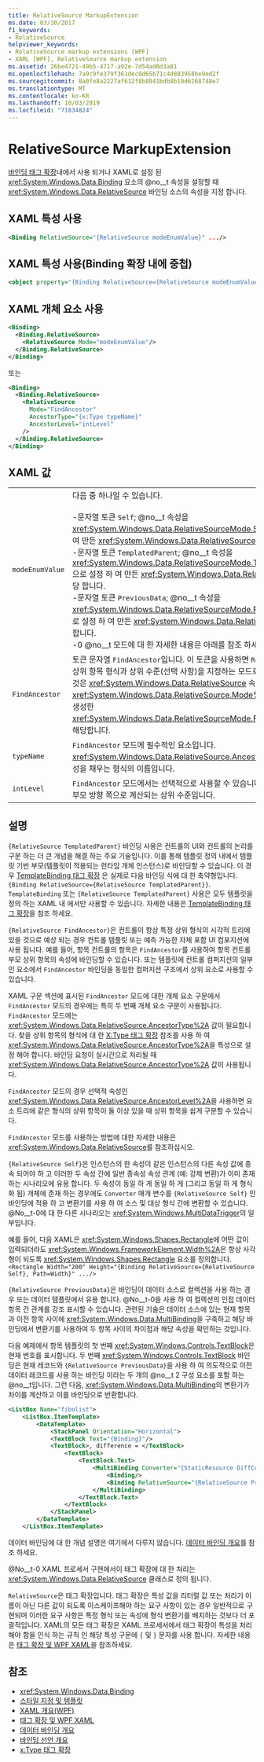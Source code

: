 ```yaml
---
title: RelativeSource MarkupExtension
ms.date: 03/30/2017
f1_keywords:
- RelativeSource
helpviewer_keywords:
- RelativeSource markup extensions [WPF]
- XAML [WPF], RelativeSource markup extension
ms.assetid: 26be4721-49b5-4717-a92e-7d54ad0d3a81
ms.openlocfilehash: 7a9c9fe379f361dec0d65b71c4d883958be9ed2f
ms.sourcegitcommit: 8a0fe8a2227af612f8b8941bdb8b19d6268748e7
ms.translationtype: MT
ms.contentlocale: ko-KR
ms.lasthandoff: 10/03/2019
ms.locfileid: "71834824"
---
```

# <a name="relativesource-markupextension"></a>RelativeSource MarkupExtension

[바인딩 태그 확장](binding-markup-extension.md)내에서 사용 되거나 XAML로 설정 된 <xref:System.Windows.Data.Binding> 요소의 @no__t 속성을 설정할 때 <xref:System.Windows.Data.RelativeSource> 바인딩 소스의 속성을 지정 합니다.

## <a name="xaml-attribute-usage"></a>XAML 특성 사용

```xml
<Binding RelativeSource="{RelativeSource modeEnumValue}" .../>
```

## <a name="xaml-attribute-usage-nested-within-binding-extension"></a>XAML 특성 사용(Binding 확장 내에 중첩)

```xml
<object property="{Binding RelativeSource={RelativeSource modeEnumValue} ...}" .../>
```

## <a name="xaml-object-element-usage"></a>XAML 개체 요소 사용

```xml
<Binding>
  <Binding.RelativeSource>
    <RelativeSource Mode="modeEnumValue"/>
  </Binding.RelativeSource>
</Binding>
```

또는

```xml
<Binding>
  <Binding.RelativeSource>
    <RelativeSource
      Mode="FindAncestor"
      AncestorType="{x:Type typeName}"
      AncestorLevel="intLevel"
    />
  </Binding.RelativeSource>
</Binding>
```

## <a name="xaml-values"></a>XAML 값

|||
|-|-|
|`modeEnumValue`|다음 중 하나일 수 있습니다.<br /><br /> -문자열 토큰 `Self`; @no__t 속성을 <xref:System.Windows.Data.RelativeSourceMode.Self>으로 설정 하 여 만든 <xref:System.Windows.Data.RelativeSource>에 해당 합니다.<br />-문자열 토큰 `TemplatedParent`; @no__t 속성을 <xref:System.Windows.Data.RelativeSourceMode.TemplatedParent>으로 설정 하 여 만든 <xref:System.Windows.Data.RelativeSource>에 해당 합니다.<br />-문자열 토큰 `PreviousData`; @no__t 속성을 <xref:System.Windows.Data.RelativeSourceMode.PreviousData>으로 설정 하 여 만든 <xref:System.Windows.Data.RelativeSource>에 해당 합니다.<br />-0 @no__t 모드에 대 한 자세한 내용은 아래를 참조 하세요.|
|`FindAncestor`|토큰 문자열 `FindAncestor`입니다. 이 토큰을 사용하면 `RelativeSource`가 상위 항목 형식과 상위 수준(선택 사항)을 지정하는 모드로 들어갑니다. 이것은 <xref:System.Windows.Data.RelativeSource> 속성을 <xref:System.Windows.Data.RelativeSource.Mode%2A>로 설정하여 생성한 <xref:System.Windows.Data.RelativeSourceMode.FindAncestor>에 해당합니다.|
|`typeName`|`FindAncestor` 모드에 필수적인 요소입니다. <xref:System.Windows.Data.RelativeSource.AncestorType%2A> 속성을 채우는 형식의 이름입니다.|
|`intLevel`|`FindAncestor` 모드에서는 선택적으로 사용할 수 있습니다. 논리 트리에서 부모 방향 쪽으로 계산되는 상위 수준입니다.|

## <a name="remarks"></a>설명

`{RelativeSource TemplatedParent}` 바인딩 사용은 컨트롤의 UI와 컨트롤의 논리를 구분 하는 더 큰 개념을 해결 하는 주요 기술입니다. 이를 통해 템플릿 정의 내에서 템플릿 기반 부모(템플릿이 적용되는 런타임 개체 인스턴스)로 바인딩할 수 있습니다. 이 경우 [TemplateBinding 태그 확장](templatebinding-markup-extension.md) 은 실제로 다음 바인딩 식에 대 한 축약형입니다. `{Binding RelativeSource={RelativeSource TemplatedParent}}`. `TemplateBinding` 또는 `{RelativeSource TemplatedParent}` 사용은 모두 템플릿을 정의 하는 XAML 내 에서만 사용할 수 있습니다. 자세한 내용은 [TemplateBinding 태그 확장](templatebinding-markup-extension.md)을 참조 하세요.

`{RelativeSource FindAncestor}`은 컨트롤이 항상 특정 상위 형식의 시각적 트리에 있을 것으로 예상 되는 경우 컨트롤 템플릿 또는 예측 가능한 자체 포함 UI 컴포지션에 사용 됩니다. 예를 들어, 항목 컨트롤의 항목은 `FindAncestor`를 사용하여 항목 컨트롤 부모 상위 항목의 속성에 바인딩할 수 있습니다. 또는 템플릿에 컨트롤 컴퍼지션의 일부인 요소에서 `FindAncestor` 바인딩을 동일한 컴퍼지션 구조에서 상위 요소로 사용할 수 있습니다.

XAML 구문 섹션에 표시된 `FindAncestor` 모드에 대한 개체 요소 구문에서 `FindAncestor` 모드의 경우에는 특히 두 번째 개체 요소 구문이 사용됩니다. `FindAncestor` 모드에는 <xref:System.Windows.Data.RelativeSource.AncestorType%2A> 값이 필요합니다. 찾을 상위 항목의 형식에 대 한 [X:Type 태그 확장](../../xaml-services/x-type-markup-extension.md) 참조를 사용 하 여 <xref:System.Windows.Data.RelativeSource.AncestorType%2A>을 특성으로 설정 해야 합니다. 바인딩 요청이 실시간으로 처리될 때 <xref:System.Windows.Data.RelativeSource.AncestorType%2A> 값이 사용됩니다.

`FindAncestor` 모드의 경우 선택적 속성인 <xref:System.Windows.Data.RelativeSource.AncestorLevel%2A>을 사용하면 요소 트리에 같은 형식의 상위 항목이 둘 이상 있을 때 상위 항목을 쉽게 구분할 수 있습니다.

`FindAncestor` 모드를 사용하는 방법에 대한 자세한 내용은 <xref:System.Windows.Data.RelativeSource>를 참조하십시오.

`{RelativeSource Self}`은 인스턴스의 한 속성이 같은 인스턴스의 다른 속성 값에 종속 되어야 하 고 이러한 두 속성 간에 일반 종속성 속성 관계 (예: 강제 변환)가 이미 존재 하는 시나리오에 유용 합니다. 두 속성이 동일 하 게 동일 하 게 (그리고 동일 하 게 형식화 됨) 개체에 존재 하는 경우에도 `Converter` 매개 변수를 `{RelativeSource Self}` 인 바인딩에 적용 하 고 변환기를 사용 하 여 소스 및 대상 형식 간에 변환할 수 있습니다. @No__t-0에 대 한 다른 시나리오는 <xref:System.Windows.MultiDataTrigger>의 일부입니다.

예를 들어, 다음 XAML은 <xref:System.Windows.Shapes.Rectangle>에 어떤 값이 입력되더라도 <xref:System.Windows.FrameworkElement.Width%2A>은 항상 사각형이 되도록 <xref:System.Windows.Shapes.Rectangle> 요소를 정의합니다. `<Rectangle Width="200" Height="{Binding RelativeSource={RelativeSource Self}, Path=Width}" .../>`

`{RelativeSource PreviousData}`은 바인딩이 데이터 소스로 컬렉션을 사용 하는 경우 또는 데이터 템플릿에서 유용 합니다. @No__t-0을 사용 하 여 컬렉션의 인접 데이터 항목 간 관계를 강조 표시할 수 있습니다. 관련된 기술은 데이터 소스에 있는 현재 항목과 이전 항목 사이에 <xref:System.Windows.Data.MultiBinding>을 구축하고 해당 바인딩에서 변환기를 사용하여 두 항목 사이의 차이점과 해당 속성을 확인하는 것입니다.

다음 예제에서 항목 템플릿의 첫 번째 <xref:System.Windows.Controls.TextBlock>은 현재 번호를 표시합니다. 두 번째 <xref:System.Windows.Controls.TextBlock> 바인딩은 현재 레코드와 `{RelativeSource PreviousData}`을 사용 하 여 의도적으로 이전 데이터 레코드를 사용 하는 바인딩 이라는 두 개의 @no__t 2 구성 요소를 포함 하는 @no__t입니다. 그런 다음, <xref:System.Windows.Data.MultiBinding>의 변환기가 차이를 계산하고 이를 바인딩으로 반환합니다.

```xml
<ListBox Name="fibolist">
    <ListBox.ItemTemplate>
        <DataTemplate>
            <StackPanel Orientation="Horizontal">
            <TextBlock Text="{Binding}"/>
            <TextBlock>, difference = </TextBlock>
                <TextBlock>
                    <TextBlock.Text>
                        <MultiBinding Converter="{StaticResource DiffConverter}">
                            <Binding/>
                            <Binding RelativeSource="{RelativeSource PreviousData}"/>
                        </MultiBinding>
                    </TextBlock.Text>
                </TextBlock>
            </StackPanel>
        </DataTemplate>
    </ListBox.ItemTemplate>
```

데이터 바인딩에 대 한 개념 설명은 여기에서 다루지 않습니다. [데이터 바인딩 개요](../data/data-binding-overview.md)를 참조 하세요.

@No__t-0 XAML 프로세서 구현에서이 태그 확장에 대 한 처리는 <xref:System.Windows.Data.RelativeSource> 클래스로 정의 됩니다.

`RelativeSource`은 태그 확장입니다. 태그 확장은 특성 값을 리터럴 값 또는 처리기 이름이 아닌 다른 값이 되도록 이스케이프해야 하는 요구 사항이 있는 경우 일반적으로 구현되며 이러한 요구 사항은 특정 형식 또는 속성에 형식 변환기를 배치하는 것보다 더 포괄적입니다. XAML의 모든 태그 확장은 XAML 프로세서에서 태그 확장이 특성을 처리 해야 함을 인식 하는 규칙 인 해당 특성 구문에 `{` 및 `}` 문자를 사용 합니다. 자세한 내용은 [태그 확장 및 WPF XAML](markup-extensions-and-wpf-xaml.md)을 참조하세요.

## <a name="see-also"></a>참조

- <xref:System.Windows.Data.Binding>
- [스타일 지정 및 템플릿](../controls/styling-and-templating.md)
- [XAML 개요(WPF)](xaml-overview-wpf.md)
- [태그 확장 및 WPF XAML](markup-extensions-and-wpf-xaml.md)
- [데이터 바인딩 개요](../data/data-binding-overview.md)
- [바인딩 선언 개요](../data/binding-declarations-overview.md)
- [x:Type 태그 확장](../../xaml-services/x-type-markup-extension.md)
